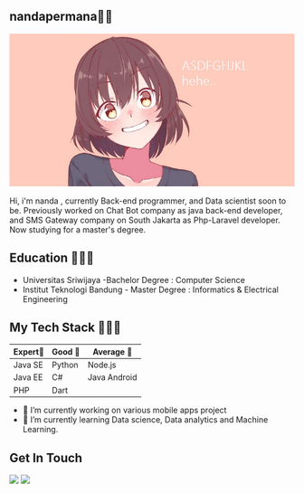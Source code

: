 ## nandapermana🌸🌸
![](https://raw.githubusercontent.com/nandapermana/Nanda-Permana/master/me.jpg)

Hi, i'm nanda , currently  Back-end programmer, and  Data scientist soon to be. Previously worked on Chat Bot company as java back-end developer, and SMS Gateway company on South Jakarta as Php-Laravel developer. Now studying for a master's degree.

## Education 👨🏼‍🎓
- Universitas Sriwijaya -Bachelor Degree : Computer Science 
- Institut Teknologi Bandung - Master Degree : Informatics & Electrical Engineering

## My Tech Stack 👩🏼‍💻
|Expert🥇 |Good 🥈      |Average 🥉   |
|-------|-----------|-----------|
|Java SE|Python     |Node.js    |
|Java EE|C#         |Java Android		|
|PHP |Dart  |	    |

- 🔭 I’m currently working on various mobile apps project
- 🌱 I’m currently learning Data science, Data analytics and Machine Learning.


## Get In Touch 
[![](https://img.shields.io/badge/LinkedIn-Elbananda-blue)](https://www.linkedin.com/in/elbananda-permana-putri-85661593/) 
[![](https://img.shields.io/badge/PIXIV-nananda-blue)](https://www.pixiv.net/member.php?id=3037071)

